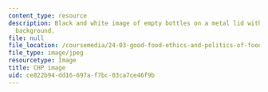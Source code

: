 ```yaml
---
content_type: resource
description: Black and white image of empty bottles on a metal lid with a concrete
  background.
file: null
file_location: /coursemedia/24-03-good-food-ethics-and-politics-of-food-spring-2017/ce822b94dd16697af7bc03ca7ce46f9b_24-03_chp.jpg
file_type: image/jpeg
resourcetype: Image
title: CHP image
uid: ce822b94-dd16-697a-f7bc-03ca7ce46f9b
---
```

